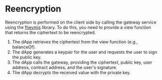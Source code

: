 # Reencryption


Reencryption is performed on the client side by calling the gateway service using the [fhevmjs](https://github.com/zama-ai/fhevmjs/) library. To do this, you need to provide a view function that returns the ciphertext to be reencrypted.

1. The dApp retrieves the ciphertext from the view function (e.g., balanceOf).
2. The dApp generates a keypair for the user and requests the user to sign the public key.
3. The dApp calls the gateway, providing the ciphertext, public key, user address, contract address, and the user's signature.
4. The dApp decrypts the received value with the private key.